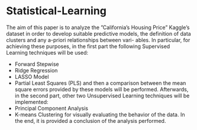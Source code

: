 # Statistical-Learning
The aim of this paper is to analyze the ”California’s Housing Price” Kaggle’s dataset in order to develop suitable predictive models, the definition of data clusters and any a-priori relationships between vari- ables. In particular, for achieving these purposes, in the first part the following Supervised Learning techniques will be used:
 - Forward Stepwise
 - Ridge Regression
 - LASSO Model
 - Partial Least Squares (PLS)
and then a comparison between the mean square errors provided by these models will be performed. Afterwards, in the second part, other two Unsupervised Learning techniques will be implemented:
 - Principal Component Analysis
 - K-means Clustering
for visually evaluating the behavior of the data. In the end, it is provided a conclusion of the analysis performed.
